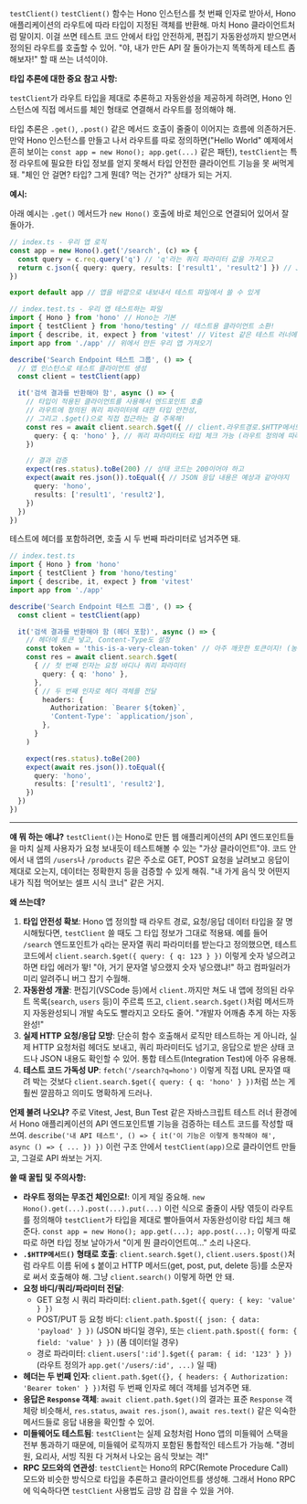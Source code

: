 `testClient()`
`testClient()` 함수는 Hono 인스턴스를 첫 번째 인자로 받아서, Hono 애플리케이션의 라우트에 따라 타입이 지정된 객체를 반환해. 마치 Hono 클라이언트처럼 말이지. 이걸 쓰면 테스트 코드 안에서 타입 안전하게, 편집기 자동완성까지 받으면서 정의된 라우트를 호출할 수 있어. "야, 내가 만든 API 잘 돌아가는지 똑똑하게 테스트 좀 해보자!" 할 때 쓰는 녀석이야.

**타입 추론에 대한 중요 참고 사항:**

`testClient`가 라우트 타입을 제대로 추론하고 자동완성을 제공하게 하려면, Hono 인스턴스에 직접 메서드를 체인 형태로 연결해서 라우트를 정의해야 해.

타입 추론은 `.get()`, `.post()` 같은 메서드 호출이 줄줄이 이어지는 흐름에 의존하거든. 만약 Hono 인스턴스를 만들고 나서 라우트를 따로 정의하면("Hello World" 예제에서 흔히 보이는 `const app = new Hono(); app.get(...)` 같은 패턴), `testClient`는 특정 라우트에 필요한 타입 정보를 얻지 못해서 타입 안전한 클라이언트 기능을 못 써먹게 돼. "체인 안 걸면? 타입? 그게 뭔데? 먹는 건가?" 상태가 되는 거지.

**예시:**

아래 예시는 `.get()` 메서드가 `new Hono()` 호출에 바로 체인으로 연결되어 있어서 잘 돌아가.

```typescript
// index.ts - 우리 앱 로직
const app = new Hono().get('/search', (c) => {
  const query = c.req.query('q') // 'q'라는 쿼리 파라미터 값을 가져오고
  return c.json({ query: query, results: ['result1', 'result2'] }) // JSON으로 응답!
})

export default app // 앱을 바깥으로 내보내서 테스트 파일에서 쓸 수 있게

// index.test.ts - 우리 앱 테스트하는 파일
import { Hono } from 'hono' // Hono는 기본
import { testClient } from 'hono/testing' // 테스트용 클라이언트 소환!
import { describe, it, expect } from 'vitest' // Vitest 같은 테스트 러너에서 쓰는 함수들
import app from './app' // 위에서 만든 우리 앱 가져오기

describe('Search Endpoint 테스트 그룹', () => {
  // 앱 인스턴스로 테스트 클라이언트 생성
  const client = testClient(app)

  it('검색 결과를 반환해야 함', async () => {
    // 타입이 적용된 클라이언트를 사용해서 엔드포인트 호출
    // 라우트에 정의된 쿼리 파라미터에 대한 타입 안전성,
    // 그리고 .$get()으로 직접 접근하는 걸 주목해!
    const res = await client.search.$get({ // client.라우트경로.$HTTP메서드() 형태로 호출
      query: { q: 'hono' }, // 쿼리 파라미터도 타입 체크 가능 (라우트 정의에 따라)
    })

    // 결과 검증
    expect(res.status).toBe(200) // 상태 코드는 200이어야 하고
    expect(await res.json()).toEqual({ // JSON 응답 내용은 예상과 같아야지
      query: 'hono',
      results: ['result1', 'result2'],
    })
  })
})
```

테스트에 헤더를 포함하려면, 호출 시 두 번째 파라미터로 넘겨주면 돼.

```typescript
// index.test.ts
import { Hono } from 'hono'
import { testClient } from 'hono/testing'
import { describe, it, expect } from 'vitest'
import app from './app'

describe('Search Endpoint 테스트 그룹', () => {
  const client = testClient(app)

  it('검색 결과를 반환해야 함 (헤더 포함)', async () => {
    // 헤더에 토큰 넣고, Content-Type도 설정
    const token = 'this-is-a-very-clean-token' // 아주 깨끗한 토큰이지! (농담)
    const res = await client.search.$get(
      { // 첫 번째 인자는 요청 바디나 쿼리 파라미터
        query: { q: 'hono' },
      },
      { // 두 번째 인자로 헤더 객체를 전달
        headers: {
          Authorization: `Bearer ${token}`,
          'Content-Type': `application/json`,
        },
      }
    )

    expect(res.status).toBe(200)
    expect(await res.json()).toEqual({
      query: 'hono',
      results: ['result1', 'result2'],
    })
  })
})
```

---

**얘 뭐 하는 애냐?**
`testClient()`는 Hono로 만든 웹 애플리케이션의 API 엔드포인트들을 마치 실제 사용자가 요청 보내듯이 테스트해볼 수 있는 "가상 클라이언트"야. 코드 안에서 내 앱의 `/users`나 `/products` 같은 주소로 GET, POST 요청을 날려보고 응답이 제대로 오는지, 데이터는 정확한지 등을 검증할 수 있게 해줘. "내 가게 음식 맛 어떤지 내가 직접 먹어보는 셀프 시식 코너" 같은 거지.

**왜 쓰는데?**
1.  **타입 안전성 확보**: Hono 앱 정의할 때 라우트 경로, 요청/응답 데이터 타입을 잘 명시해뒀다면, `testClient` 쓸 때도 그 타입 정보가 그대로 적용돼. 예를 들어 `/search` 엔드포인트가 `q`라는 문자열 쿼리 파라미터를 받는다고 정의했으면, 테스트 코드에서 `client.search.$get({ query: { q: 123 } })` 이렇게 숫자 넣으려고 하면 타입 에러가 뙇! "야, 거기 문자열 넣으랬지 숫자 넣으랬냐!" 하고 컴파일러가 미리 알려주니 버그 잡기 수월해.
2.  **자동완성 개꿀**: 편집기(VSCode 등)에서 `client.`까지만 쳐도 내 앱에 정의된 라우트 목록(`search`, `users` 등)이 주르륵 뜨고, `client.search.$get()`처럼 메서드까지 자동완성되니 개발 속도도 빨라지고 오타도 줄어. "개발자 어깨춤 추게 하는 자동완성!"
3.  **실제 HTTP 요청/응답 모방**: 단순히 함수 호출해서 로직만 테스트하는 게 아니라, 실제 HTTP 요청처럼 헤더도 보내고, 쿼리 파라미터도 넘기고, 응답으로 받은 상태 코드나 JSON 내용도 확인할 수 있어. 통합 테스트(Integration Test)에 아주 유용해.
4.  **테스트 코드 가독성 UP**: `fetch('/search?q=hono')` 이렇게 직접 URL 문자열 때려 박는 것보다 `client.search.$get({ query: { q: 'hono' } })`처럼 쓰는 게 훨씬 깔끔하고 의미도 명확하게 드러나.

**언제 불려 나오냐?**
주로 Vitest, Jest, Bun Test 같은 자바스크립트 테스트 러너 환경에서 Hono 애플리케이션의 API 엔드포인트별 기능을 검증하는 테스트 코드를 작성할 때 쓰여. `describe('내 API 테스트', () => { it('이 기능은 이렇게 동작해야 해', async () => { ... }) })` 이런 구조 안에서 `testClient(app)`으로 클라이언트 만들고, 그걸로 API 쏴보는 거지.

**쓸 때 꿀팁 및 주의사항:**
*   **라우트 정의는 무조건 체인으로!**: 이게 제일 중요해. `new Hono().get(...).post(...).put(...)` 이런 식으로 줄줄이 사탕 엮듯이 라우트를 정의해야 `testClient`가 타입을 제대로 빨아들여서 자동완성이랑 타입 체크 해준다. `const app = new Hono(); app.get(...); app.post(...);` 이렇게 따로따로 하면 타입 정보 날아가서 "이게 뭔 클라이언트여..." 소리 나온다.
*   **`.$HTTP메서드()` 형태로 호출**: `client.search.$get()`, `client.users.$post()`처럼 라우트 이름 뒤에 `$` 붙이고 HTTP 메서드(get, post, put, delete 등)를 소문자로 써서 호출해야 해. 그냥 `client.search()` 이렇게 하면 안 돼.
*   **요청 바디/쿼리/파라미터 전달**:
    *   GET 요청 시 쿼리 파라미터: `client.path.$get({ query: { key: 'value' } })`
    *   POST/PUT 등 요청 바디: `client.path.$post({ json: { data: 'payload' } })` (JSON 바디일 경우), 또는 `client.path.$post({ form: { field: 'value' } })` (폼 데이터일 경우)
    *   경로 파라미터: `client.users[':id'].$get({ param: { id: '123' } })` (라우트 정의가 `app.get('/users/:id', ...)` 일 때)
*   **헤더는 두 번째 인자**: `client.path.$get({}, { headers: { Authorization: 'Bearer token' } })`처럼 두 번째 인자로 헤더 객체를 넘겨주면 돼.
*   **응답은 `Response` 객체**: `await client.path.$get()`의 결과는 표준 `Response` 객체랑 비슷해서, `res.status`, `await res.json()`, `await res.text()` 같은 익숙한 메서드들로 응답 내용을 확인할 수 있어.
*   **미들웨어도 테스트됨**: `testClient`는 실제 요청처럼 Hono 앱의 미들웨어 스택을 전부 통과하기 때문에, 미들웨어 로직까지 포함된 통합적인 테스트가 가능해. "경비원, 요리사, 서빙 직원 다 거쳐서 나오는 음식 맛보는 격!"
*   **RPC 모드와의 연관성**: `testClient`는 Hono의 RPC(Remote Procedure Call) 모드와 비슷한 방식으로 타입을 추론하고 클라이언트를 생성해. 그래서 Hono RPC에 익숙하다면 `testClient` 사용법도 금방 감 잡을 수 있을 거야.